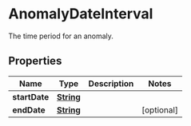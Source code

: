 

# AnomalyDateInterval

The time period for an anomaly. 

## Properties

| Name | Type | Description | Notes |
|------------ | ------------- | ------------- | -------------|
|**startDate** | [**String**](String.md) |  |  |
|**endDate** | [**String**](String.md) |  |  [optional] |



